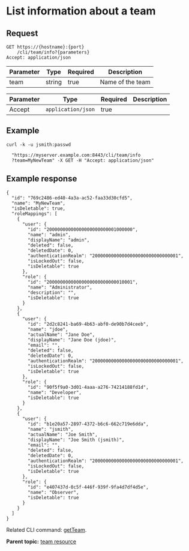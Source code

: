 # List information about a team

## Request

```
GET https://{hostname}:{port}
    /cli/team/info?{parameters}
Accept: application/json

```

|Parameter|Type|Required|Description|
|---------|----|--------|-----------|
|team|string|true|Name of the team|

|Parameter|Type|Required|Description|
|---------|----|--------|-----------|
|Accept|`application/json`|true| |

## Example

```
curl -k -u jsmith:passwd 
   
  "https://myserver.example.com:8443/cli/team/info
  ?team=MyNewTeam" -X GET -H "Accept: application/json"
```

## Example response

```
{
  "id": "769c2486-ed40-4a3a-ac52-faa33d30cfd5",
  "name": "MyNewTeam",
  "isDeletable": true,
  "roleMappings": [
    {
      "user": {
        "id": "20000000000000000000000001000000",
        "name": "admin",
        "displayName": "admin",
        "deleted": false,
        "deletedDate": 0,
        "authenticationRealm": "20000000000000000000000000000001",
        "isLockedOut": false,
        "isDeletable": true
      },
      "role": {
        "id": "20000000000000000000000000010001",
        "name": "Administrator",
        "description": "",
        "isDeletable": true
      }
    },
    {
      "user": {
        "id": "2d2c8241-ba69-4b63-abf0-de90b7d4ceeb",
        "name": "jdoe",
        "actualName": "Jane Doe",
        "displayName": "Jane Doe (jdoe)",
        "email": "",
        "deleted": false,
        "deletedDate": 0,
        "authenticationRealm": "20000000000000000000000000000001",
        "isLockedOut": false,
        "isDeletable": true
      },
      "role": {
        "id": "90f5f9a0-3d01-4aaa-a276-74214188fd1d",
        "name": "Developer",
        "isDeletable": true
      }
    },
    {
      "user": {
        "id": "b1e20a57-2897-4372-b6c6-662c719e6dda",
        "name": "jsmith",
        "actualName": "Joe Smith",
        "displayName": "Joe Smith (jsmith)",
        "email": "",
        "deleted": false,
        "deletedDate": 0,
        "authenticationRealm": "20000000000000000000000000000001",
        "isLockedOut": false,
        "isDeletable": true
      },
      "role": {
        "id": "e407437d-0c5f-446f-939f-9fa4d7df4d5e",
        "name": "Observer",
        "isDeletable": true
      }
    }
  ]
}

```

Related CLI command: [getTeam](udclient_getteam.md).

**Parent topic:** [team resource](../../com.udeploy.api.doc/topics/rest_cli_team.md)

